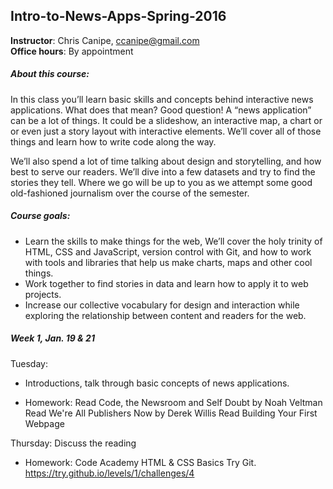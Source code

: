 ## Intro-to-News-Apps-Spring-2016
 
**Instructor**: Chris Canipe, ccanipe@gmail.com<br/>
**Office hours**: By appointment
 



##### About this course:
In this class you’ll learn basic skills and concepts behind interactive news applications. What does that mean? Good question! A “news application” can be a lot of things. It could be a slideshow, an interactive map, a chart or or even just a story layout with interactive elements. We’ll cover all of those things and learn how to write code along the way.

We’ll also spend a lot of time talking about design and storytelling, and how best to serve our readers. We’ll dive into a few datasets and try to find the stories they tell. Where we go will be up to you as we attempt some good old-fashioned journalism over the course of the semester.

##### Course goals:
* Learn the skills to make things for the web, We’ll cover the holy trinity of HTML, CSS and JavaScript, version control with Git, and how to work with tools and libraries that help us make charts, maps and other cool things.
* Work together to find stories in data and learn how to apply it to web projects.
* Increase our collective vocabulary for design and interaction while exploring the relationship between content and readers for the web.

##### Week 1, Jan. 19 & 21

Tuesday:
* Introductions, talk through basic concepts of news applications.

* Homework:
	Read Code, the Newsroom and Self Doubt by Noah Veltman
	Read We're All Publishers Now by Derek Willis
	Read Building Your First Webpage

Thursday:
	Discuss the reading

* Homework: 
	Code Academy HTML & CSS Basics 
	Try Git. https://try.github.io/levels/1/challenges/4
